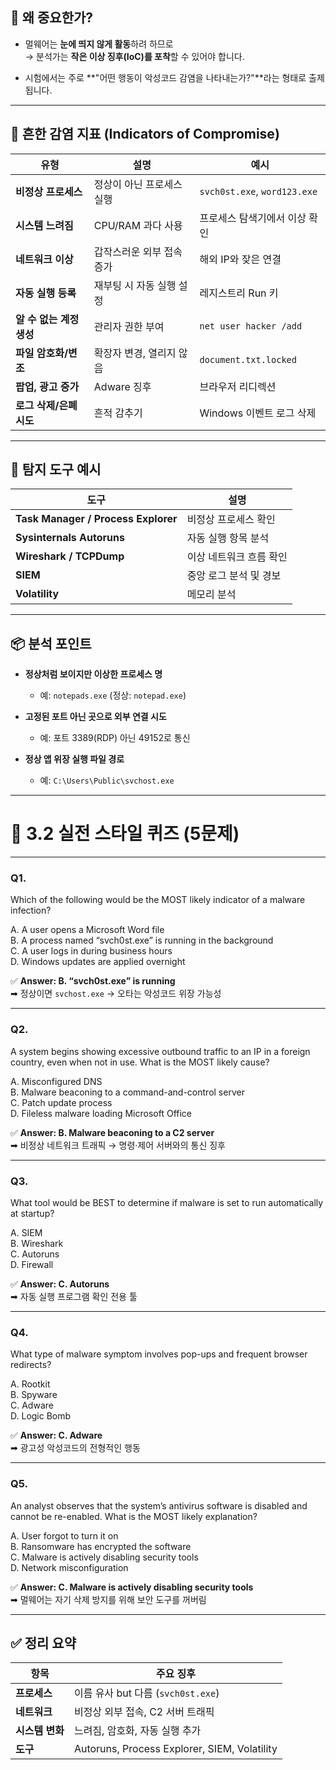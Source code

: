 ## 🧠 왜 중요한가?

- 멀웨어는 **눈에 띄지 않게 활동**하려 하므로  
    → 분석가는 **작은 이상 징후(IoC)를 포착**할 수 있어야 합니다.
    
- 시험에서는 주로 **"어떤 행동이 악성코드 감염을 나타내는가?"**라는 형태로 출제됩니다.
    

---

## 📌 흔한 감염 지표 (Indicators of Compromise)

|유형|설명|예시|
|---|---|---|
|**비정상 프로세스**|정상이 아닌 프로세스 실행|`svch0st.exe`, `word123.exe`|
|**시스템 느려짐**|CPU/RAM 과다 사용|프로세스 탐색기에서 이상 확인|
|**네트워크 이상**|갑작스러운 외부 접속 증가|해외 IP와 잦은 연결|
|**자동 실행 등록**|재부팅 시 자동 실행 설정|레지스트리 Run 키|
|**알 수 없는 계정 생성**|관리자 권한 부여|`net user hacker /add`|
|**파일 암호화/변조**|확장자 변경, 열리지 않음|`document.txt.locked`|
|**팝업, 광고 증가**|Adware 징후|브라우저 리디렉션|
|**로그 삭제/은폐 시도**|흔적 감추기|Windows 이벤트 로그 삭제|

---

## 🧰 탐지 도구 예시

|도구|설명|
|---|---|
|**Task Manager / Process Explorer**|비정상 프로세스 확인|
|**Sysinternals Autoruns**|자동 실행 항목 분석|
|**Wireshark / TCPDump**|이상 네트워크 흐름 확인|
|**SIEM**|중앙 로그 분석 및 경보|
|**Volatility**|메모리 분석|

---

## 📦 분석 포인트

- **정상처럼 보이지만 이상한 프로세스 명**
    
    - 예: `notepads.exe` (정상: `notepad.exe`)
        
- **고정된 포트 아닌 곳으로 외부 연결 시도**
    
    - 예: 포트 3389(RDP) 아닌 49152로 통신
        
- **정상 앱 위장 실행 파일 경로**
    
    - 예: `C:\Users\Public\svchost.exe`
        

---

# 🧪 3.2 실전 스타일 퀴즈 (5문제)

---

### **Q1.**

Which of the following would be the MOST likely indicator of a malware infection?

A. A user opens a Microsoft Word file  
B. A process named “svch0st.exe” is running in the background  
C. A user logs in during business hours  
D. Windows updates are applied overnight

✅ **Answer: B. “svch0st.exe” is running**  
➡ 정상이면 `svchost.exe` → 오타는 악성코드 위장 가능성

---

### **Q2.**

A system begins showing excessive outbound traffic to an IP in a foreign country, even when not in use. What is the MOST likely cause?

A. Misconfigured DNS  
B. Malware beaconing to a command-and-control server  
C. Patch update process  
D. Fileless malware loading Microsoft Office

✅ **Answer: B. Malware beaconing to a C2 server**  
➡ 비정상 네트워크 트래픽 → 명령·제어 서버와의 통신 징후

---

### **Q3.**

What tool would be BEST to determine if malware is set to run automatically at startup?

A. SIEM  
B. Wireshark  
C. Autoruns  
D. Firewall

✅ **Answer: C. Autoruns**  
➡ 자동 실행 프로그램 확인 전용 툴

---

### **Q4.**

What type of malware symptom involves pop-ups and frequent browser redirects?

A. Rootkit  
B. Spyware  
C. Adware  
D. Logic Bomb

✅ **Answer: C. Adware**  
➡ 광고성 악성코드의 전형적인 행동

---

### **Q5.**

An analyst observes that the system’s antivirus software is disabled and cannot be re-enabled. What is the MOST likely explanation?

A. User forgot to turn it on  
B. Ransomware has encrypted the software  
C. Malware is actively disabling security tools  
D. Network misconfiguration

✅ **Answer: C. Malware is actively disabling security tools**  
➡ 멀웨어는 자기 삭제 방지를 위해 보안 도구를 꺼버림

---

## ✅ 정리 요약

| 항목         | 주요 징후                                        |
| ---------- | -------------------------------------------- |
| **프로세스**   | 이름 유사 but 다름 (`svch0st.exe`)                 |
| **네트워크**   | 비정상 외부 접속, C2 서버 트래픽                         |
| **시스템 변화** | 느려짐, 암호화, 자동 실행 추가                           |
| **도구**     | Autoruns, Process Explorer, SIEM, Volatility |